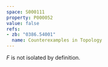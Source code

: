 ```yaml
---
space: S000111
property: P000052
value: false
refs:
- zb: "0386.54001"
  name: Counterexamples in Topology
---
```


$F$ is not isolated by definition.
